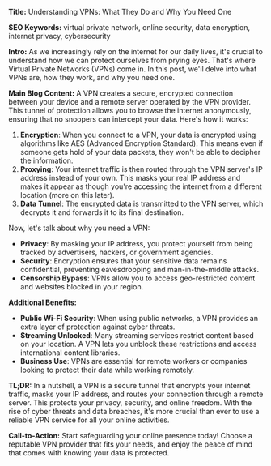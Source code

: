 **Title:** Understanding VPNs: What They Do and Why You Need One

**SEO Keywords:** virtual private network, online security, data encryption, internet privacy, cybersecurity

**Intro:**
As we increasingly rely on the internet for our daily lives, it's crucial to understand how we can protect ourselves from prying eyes. That's where Virtual Private Networks (VPNs) come in. In this post, we'll delve into what VPNs are, how they work, and why you need one.

**Main Blog Content:**
A VPN creates a secure, encrypted connection between your device and a remote server operated by the VPN provider. This tunnel of protection allows you to browse the internet anonymously, ensuring that no snoopers can intercept your data. Here's how it works:

1. **Encryption**: When you connect to a VPN, your data is encrypted using algorithms like AES (Advanced Encryption Standard). This means even if someone gets hold of your data packets, they won't be able to decipher the information.
2. **Proxying**: Your internet traffic is then routed through the VPN server's IP address instead of your own. This masks your real IP address and makes it appear as though you're accessing the internet from a different location (more on this later).
3. **Data Tunnel**: The encrypted data is transmitted to the VPN server, which decrypts it and forwards it to its final destination.

Now, let's talk about why you need a VPN:

* **Privacy**: By masking your IP address, you protect yourself from being tracked by advertisers, hackers, or government agencies.
* **Security**: Encryption ensures that your sensitive data remains confidential, preventing eavesdropping and man-in-the-middle attacks.
* **Censorship Bypass**: VPNs allow you to access geo-restricted content and websites blocked in your region.

**Additional Benefits:**

* **Public Wi-Fi Security**: When using public networks, a VPN provides an extra layer of protection against cyber threats.
* **Streaming Unlocked**: Many streaming services restrict content based on your location. A VPN lets you unblock these restrictions and access international content libraries.
* **Business Use**: VPNs are essential for remote workers or companies looking to protect their data while working remotely.

**TL;DR:**
In a nutshell, a VPN is a secure tunnel that encrypts your internet traffic, masks your IP address, and routes your connection through a remote server. This protects your privacy, security, and online freedom. With the rise of cyber threats and data breaches, it's more crucial than ever to use a reliable VPN service for all your online activities.

**Call-to-Action:** Start safeguarding your online presence today! Choose a reputable VPN provider that fits your needs, and enjoy the peace of mind that comes with knowing your data is protected.